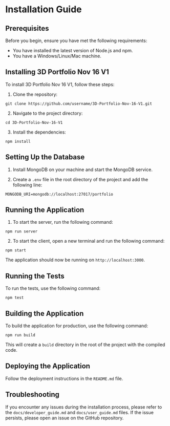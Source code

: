 # Installation Guide

## Prerequisites

Before you begin, ensure you have met the following requirements:

- You have installed the latest version of Node.js and npm.
- You have a Windows/Linux/Mac machine.

## Installing 3D Portfolio Nov 16 V1

To install 3D Portfolio Nov 16 V1, follow these steps:

1. Clone the repository:
```
git clone https://github.com/username/3D-Portfolio-Nov-16-V1.git
```

2. Navigate to the project directory:
```
cd 3D-Portfolio-Nov-16-V1
```

3. Install the dependencies:
```
npm install
```

## Setting Up the Database

1. Install MongoDB on your machine and start the MongoDB service.

2. Create a `.env` file in the root directory of the project and add the following line:
```
MONGODB_URI=mongodb://localhost:27017/portfolio
```

## Running the Application

1. To start the server, run the following command:
```
npm run server
```

2. To start the client, open a new terminal and run the following command:
```
npm start
```

The application should now be running on `http://localhost:3000`.

## Running the Tests

To run the tests, use the following command:
```
npm test
```

## Building the Application

To build the application for production, use the following command:
```
npm run build
```

This will create a `build` directory in the root of the project with the compiled code.

## Deploying the Application

Follow the deployment instructions in the `README.md` file.

## Troubleshooting

If you encounter any issues during the installation process, please refer to the `docs/developer_guide.md` and `docs/user_guide.md` files. If the issue persists, please open an issue on the GitHub repository.